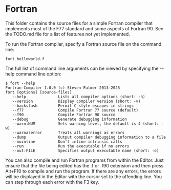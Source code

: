 # Fortran

This folder contains the source files for a simple Fortran compiler that
implements most of the F77 standard and some aspects of Fortran 90.
See the TODO.md file for a list of features not yet implemented.

To run the Fortran compiler, specify a Fortran source file on the command
line:

`fort helloworld.f`

The full list of command line arguments can be viewed by specifying the
--help command line option:

```
$ fort --help
Fortran Compiler 1.0.0 (c) Steven Palmer 2013-2025
fort [options] [source-files]
   --help              Lists all compiler options (short: -h)
   --version           Display compiler version (short: -v)
   --backslash         Permit C style escapes in strings
   --f77               Compile Fortran 77 source (default)
   --f90               Compile Fortran 90 source
   --debug             Generate debugging information
   --warn:NUM          Sets warning level, the default is 4 (short: -w)
   --warnaserror       Treats all warnings as errors
   --dump              Output compiler debugging information to a file
   --noinline          Don't inline intrinsic calls
   --run               Run the executable if no errors
   --out:FILE          Specifies output executable name (short: -o)
```

You can also compile and run Fortran programs from within the Editor. Just
ensure that the file being edited has the .f or .f90 extension and then
press Alt+F10 to compile and run the program. If there are any errors,
the errors will be displayed in the Editor with the cursor set to the
offending line. You can step through each error with the F3 key.
